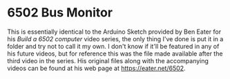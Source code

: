 # 6502 Bus Monitor

This is essentially identical to the Arduino Sketch provided by Ben Eater for his *Build a 6502 computer* video series, the only thing I've done is put it in a folder and try not to call it my own. I don't know if it'll be featured in any of his future videos, but for reference this was the file made available after the third video in the series. His original files along with the accompanying videos can be found at his web page at https://eater.net/6502.
